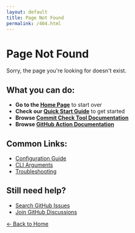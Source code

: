 ```yaml
---
layout: default
title: Page Not Found
permalink: /404.html
---
```


# Page Not Found

Sorry, the page you're looking for doesn't exist.

## What you can do:

- **Go to the [Home Page](/)** to start over
- **Check our [Quick Start Guide](quick-start/)** to get started
- **Browse [Commit Check Tool Documentation](commit-check/)**
- **Browse [GitHub Action Documentation](commit-check-action/)**

## Common Links:

- [Configuration Guide](commit-check/configuration/)
- [CLI Arguments](commit-check/cli-args/)
- [Troubleshooting](commit-check-action/troubleshooting/)

## Still need help?

- [Search GitHub Issues](https://github.com/commit-check/commit-check/issues)
- [Join GitHub Discussions](https://github.com/commit-check/commit-check/discussions)

[← Back to Home](/)